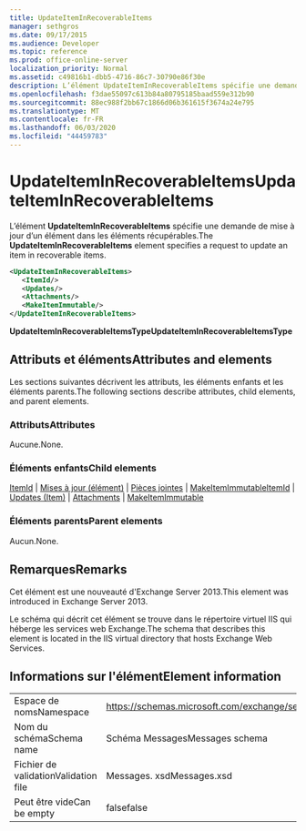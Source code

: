 ```yaml
---
title: UpdateItemInRecoverableItems
manager: sethgros
ms.date: 09/17/2015
ms.audience: Developer
ms.topic: reference
ms.prod: office-online-server
localization_priority: Normal
ms.assetid: c49816b1-dbb5-4716-86c7-30790e86f30e
description: L’élément UpdateItemInRecoverableItems spécifie une demande de mise à jour d’un élément dans les éléments récupérables.
ms.openlocfilehash: f3dae55097c613b84a80795185baad559e312b90
ms.sourcegitcommit: 88ec988f2bb67c1866d06b361615f3674a24e795
ms.translationtype: MT
ms.contentlocale: fr-FR
ms.lasthandoff: 06/03/2020
ms.locfileid: "44459783"
---
```

# <a name="updateiteminrecoverableitems"></a><span data-ttu-id="de9e6-103">UpdateItemInRecoverableItems</span><span class="sxs-lookup"><span data-stu-id="de9e6-103">UpdateItemInRecoverableItems</span></span>

<span data-ttu-id="de9e6-104">L’élément **UpdateItemInRecoverableItems** spécifie une demande de mise à jour d’un élément dans les éléments récupérables.</span><span class="sxs-lookup"><span data-stu-id="de9e6-104">The **UpdateItemInRecoverableItems** element specifies a request to update an item in recoverable items.</span></span> 
  
```XML
<UpdateItemInRecoverableItems>
   <ItemId/>
   <Updates/>
   <Attachments/>
   <MakeItemImmutable/>
</UpdateItemInRecoverableItems>
```

 <span data-ttu-id="de9e6-105">**UpdateItemInRecoverableItemsType**</span><span class="sxs-lookup"><span data-stu-id="de9e6-105">**UpdateItemInRecoverableItemsType**</span></span>
## <a name="attributes-and-elements"></a><span data-ttu-id="de9e6-106">Attributs et éléments</span><span class="sxs-lookup"><span data-stu-id="de9e6-106">Attributes and elements</span></span>

<span data-ttu-id="de9e6-107">Les sections suivantes décrivent les attributs, les éléments enfants et les éléments parents.</span><span class="sxs-lookup"><span data-stu-id="de9e6-107">The following sections describe attributes, child elements, and parent elements.</span></span>
  
### <a name="attributes"></a><span data-ttu-id="de9e6-108">Attributs</span><span class="sxs-lookup"><span data-stu-id="de9e6-108">Attributes</span></span>

<span data-ttu-id="de9e6-109">Aucune.</span><span class="sxs-lookup"><span data-stu-id="de9e6-109">None.</span></span>
  
### <a name="child-elements"></a><span data-ttu-id="de9e6-110">Éléments enfants</span><span class="sxs-lookup"><span data-stu-id="de9e6-110">Child elements</span></span>

<span data-ttu-id="de9e6-111">[ItemId](itemid.md)  |  [Mises à jour (élément)](updates-item.md)  |  [Pièces jointes](attachments-ex15websvcsotherref.md)  |  [MakeItemImmutable](makeitemimmutable.md)</span><span class="sxs-lookup"><span data-stu-id="de9e6-111">[ItemId](itemid.md) | [Updates (Item)](updates-item.md) | [Attachments](attachments-ex15websvcsotherref.md) | [MakeItemImmutable](makeitemimmutable.md)</span></span>
  
### <a name="parent-elements"></a><span data-ttu-id="de9e6-112">Éléments parents</span><span class="sxs-lookup"><span data-stu-id="de9e6-112">Parent elements</span></span>

<span data-ttu-id="de9e6-113">Aucun.</span><span class="sxs-lookup"><span data-stu-id="de9e6-113">None.</span></span>
  
## <a name="remarks"></a><span data-ttu-id="de9e6-114">Remarques</span><span class="sxs-lookup"><span data-stu-id="de9e6-114">Remarks</span></span>

<span data-ttu-id="de9e6-115">Cet élément est une nouveauté d'Exchange Server 2013.</span><span class="sxs-lookup"><span data-stu-id="de9e6-115">This element was introduced in Exchange Server 2013.</span></span>
  
<span data-ttu-id="de9e6-116">Le schéma qui décrit cet élément se trouve dans le répertoire virtuel IIS qui héberge les services web Exchange.</span><span class="sxs-lookup"><span data-stu-id="de9e6-116">The schema that describes this element is located in the IIS virtual directory that hosts Exchange Web Services.</span></span>
  
## <a name="element-information"></a><span data-ttu-id="de9e6-117">Informations sur l'élément</span><span class="sxs-lookup"><span data-stu-id="de9e6-117">Element information</span></span>

|||
|:-----|:-----|
|<span data-ttu-id="de9e6-118">Espace de noms</span><span class="sxs-lookup"><span data-stu-id="de9e6-118">Namespace</span></span>  <br/> |https://schemas.microsoft.com/exchange/services/2006/messages  <br/> |
|<span data-ttu-id="de9e6-119">Nom du schéma</span><span class="sxs-lookup"><span data-stu-id="de9e6-119">Schema name</span></span>  <br/> |<span data-ttu-id="de9e6-120">Schéma Messages</span><span class="sxs-lookup"><span data-stu-id="de9e6-120">Messages schema</span></span>  <br/> |
|<span data-ttu-id="de9e6-121">Fichier de validation</span><span class="sxs-lookup"><span data-stu-id="de9e6-121">Validation file</span></span>  <br/> |<span data-ttu-id="de9e6-122">Messages. xsd</span><span class="sxs-lookup"><span data-stu-id="de9e6-122">Messages.xsd</span></span>  <br/> |
|<span data-ttu-id="de9e6-123">Peut être vide</span><span class="sxs-lookup"><span data-stu-id="de9e6-123">Can be empty</span></span>  <br/> |<span data-ttu-id="de9e6-124">false</span><span class="sxs-lookup"><span data-stu-id="de9e6-124">false</span></span>  <br/> |
   

